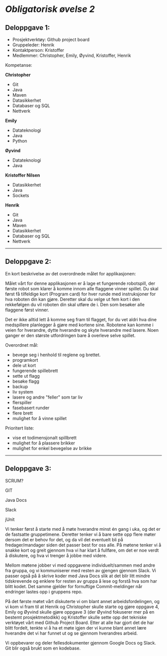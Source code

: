 # ***Obligatorisk øvelse 2***

## **Deloppgave 1:**

* Prosjektverktøy: Github project board
* Gruppeleder: Henrik
* Kontaktperson: Kristoffer
* Medlemmer: Christopher, Emily, Øyvind, Kristoffer, Henrik


Kompetanse:

**Christopher**
* Git
* Java
* Maven
* Datasikkerhet
* Databaser og SQL
* Nettverk

**Emily**
* Datateknologi
* Java
* Python

**Øyvind**
* Datateknologi
* Java

**Kristoffer Nilsen**
* Datasikkerhet
* Java
* Sockets

**Henrik**
* Git
* Java
* Maven
* Datasikkerhet
* Databaser og SQL
* Nettverk

** ** 

## **Deloppgave 2:**

En kort beskrivelse av det overordnede målet for applikasjonen:

Målet vårt for denne applikasjonen er å lage et fungerende robotspill, der første robot som klarer å komme innom alle flaggene vinner spillet. Du skal først få tilfeldige kort (Program card) for hver runde med instruksjoner for hva roboten din kan gjøre. Deretter skal du velge ut fem kort i den rekkefølgen du vil roboten din skal utføre de i. Den som besøker alle flaggene først vinner.

Det er ikke alltid lett å komme seg fram til flagget, for du vet aldri hva dine medspillere planlegger å gjøre med kortene sine. Robotene kan komme i veien for hverandre, dytte hverandre og skyte hverandre med lasere. Noen ganger er den største utfordringen bare å overleve selve spillet.

Overordnet mål:

* bevege seg i henhold til reglene og brettet. 
* programkort
* dele ut kort
* fungerende spillebrett
* sette ut flagg
* besøke flagg
* backup
* liv system
* lasere og andre "feller" som tar liv
* flerspiller
* fasebasert runder
* flere brett
* mulighet for å vinne spillet

Prioritert liste:
* vise et todimensjonalt spillbrett
* mulighet for å plassere brikker
* mulighet for enkel bevegelse av brikke

** **
## **Deloppgave 3:**

SCRUM?

GIT

Java Docs

Slack

jUnit

Vi tenker først å starte med å møte hverandre minst én gang i uka, og det er de fastsatte gruppetimene. Deretter tenker vi å bare sette opp flere møter dersom det er behov for det, og da vil det eventuelt bli på fredager/mandager siden det passer best for oss alle. På møtene tenker vi å snakke kort og greit gjennom hva vi har klart å fullføre, om det er noe verdt å diskutere, og hva vi trenger å jobbe med videre. 

Mellom møtene jobber vi med oppgavene individuelt/sammen med andre fra gruppa, og vi kommuniserer med resten av gjengen gjennom Slack. Vi passer også på å skrive koder med Java Docs slik at det blir litt mindre tidskrevende og enklere for resten av gruppa å lese og forstå hva som har blitt kodet. Det samme gjelder for fornuftige Commit-meldinger når endringer lastes opp i gruppens repo.

På det første møtet vårt diskuterte vi om blant annet arbeidsfordelingen, og vi kom vi fram til at Henrik og Christopher skulle starte og gjøre oppgave 4, Emily og Øyvind skulle gjøre oppgave 3 (der Øyvind fokuserer mer på en bestemt prosjektmetodikk) og Kristoffer skulle sette opp det tekniske verktøyet vårt med Github Project Board. Etter at alle har gjort det de har blitt fordelt, tenkte vi å ha et møte igjen der vi kunne blant annet lære hverandre det vi har funnet ut og se gjennom hverandres arbeid.

Vi oppbevarer og deler fellesdokumenter gjennom Google Docs og Slack. Git blir også brukt som en kodebase.